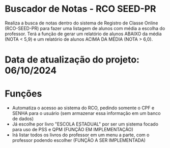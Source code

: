 # Buscador de Notas - RCO SEED-PR
Realiza a busca de notas dentro do sistema de Registro de Classe Online (RCO-SEED-PR) para fazer uma listagem de alunos com média a escolha do professor. Terá a função de gerar um relatório de alunos ABAIXO da média (NOTA < 5,9) e um relatório de alunos ACIMA DA MÉDIA (NOTA > 6,0). 
# Data de atualização do projeto: 06/10/2024
# Funções
- Automatiza o acesso ao sistema do RCO, pedindo somente o CPF e SENHA para o usuário (sem armazenar essa informação em um banco de dados)
- Já escolhe por livro "ESCOLA ESTADUAL" por ser um sistema focado para uso de PSS e QPM (FUNÇÃO EM IMPLEMENTAÇÃO)
- Irá listar todos os livros do professor em um menu a parte, com o professor podendo escolher (FUNÇÃO A SER IMPLEMENTADA)
